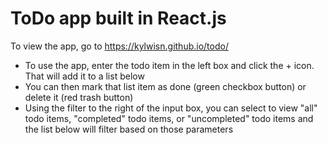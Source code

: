 # ToDo app built in React.js
To view the app, go to https://kylwisn.github.io/todo/

- To use the app, enter the todo item in the left box and click the + icon. That will add it to a list below
- You can then mark that list item as done (green checkbox button) or delete it (red trash button)
- Using the filter to the right of the input box, you can select to view "all" todo items, "completed" todo items, or "uncompleted" todo items and the list below will filter based on those parameters
